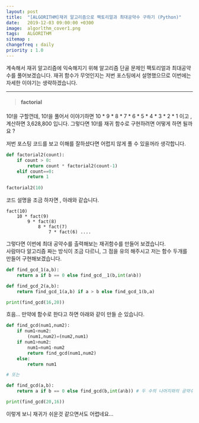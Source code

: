 ```yaml
---
layout: post
title:  "[ALGORITHM]재귀 알고리즘으로 팩토리얼과 최대공약수 구하기 (Python)"
date:   2019-12-03 09:00:00 +0300
image:  algorlthm_cover1.png
tags:   ALGORITHM
sitemap :
changefreq : daily
priority : 1.0
---
```




계속해서 재귀 알고리즘에 익숙해지기 위해 알고리즘 단골 문제인 팩토리얼과 최대공약수를 풀어보겠습니다. 재귀 함수가 무엇인지는 저번 포스팅에서 설명했으므로 이번에는 자세한 이야기는 생략하겠습니다. 

-------


> #### factorial  

10!을 구할껀데, 10!을 풀어서 이야기하면 10 * 9 * 8 * 7 * 6 * 5 * 4 * 3 * 2 * 1 이고 , 계산하면 3,628,800 입니다. 그렇다면 10!를 재귀 함수로 구현하려면 어떻게 하면 될까요 ?  

저번 포스팅 코드를 보고 이해를 잘하셨다면 어렵지 않게 풀 수 있을꺼라 생각합니다.  

```python
def factorial2(count):
    if count > 0:
        return count * factorial2(count-1)
    elif count==0:
        return 1
    
factorial2(10)
```

코드 설명을 조금 하자면 , 아래와 같습니다.  

    fact(10) 
        10 * fact(9)
            9 * fact(8)
                8 * fact(7)
                    7 * fact(6) .... 
 


그렇다면 이번에 최대 공약수를 출력해보는 재귀함수를 만들어 보겠습니다.  
사람마다 알고리즘 짜는 방식이 조금 다르니, 그 점을 유의 해주시고 저는 함수 두개를 만들어 구현해보겠습니다.  

```python 
def find_gcd_1(a,b):
    return a if b == 0 else find_gcd__1(b,int(a%b))

def find_gcd_2(a,b):
    return find_gcd_1(a,b) if a > b else find_gcd_1(b,a)

print(find_gcd(16,20))
```

흐음... 만약에 함수로 한다고 하면 아래와 같이 만들 순 있습니다. 


```python
def find_gcd(num1,num2):
    if num1<num2:
        (num1,num2)=(num2,num1)    
    if num1>num2:
        num1=num1-num2
        return find_gcd(num1,num2)
    else:
        return num1

# 또는

def find_gcd(a,b):
    return a if b == 0 else find_gcd(b,int(a%b)) # 두 수의 나머지와의 공약수

print(find_gcd(20,16))
```

이렇게 보니 재귀가 쉬운것 같으면서도 어렵네요... 

